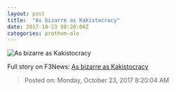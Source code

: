 ```yaml
---
layout: post
title:  "As bizarre as Kakistocracy"
date: 2017-10-23 08:20:04Z
categories: prothom-alo
---
```


![As bizarre as Kakistocracy](http://en.prothom-alo.com/contents/cache/images/1200x630x1/uploads/media/2017/10/23/a6dd29de145e3ca367ae9fce0e14f39a-.jpg?jadewits_media_id=153061)




Full story on F3News: [As bizarre as Kakistocracy](http://www.f3nws.com/n/ptdHdH)

> Posted on: Monday, October 23, 2017 8:20:04 AM
